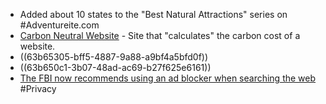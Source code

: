 - Added about 10 states to the "Best Natural Attractions" series on #Adventureite.com
- [Carbon Neutral Website](https://carbonneutralwebsite.org/) - Site that "calculates" the carbon cost of a website.
- ((63b65305-bff5-4887-9a88-a9bf4a5bfd0f))
- ((63b650c1-3b07-48ad-ac69-b27f625e6161))
- [The FBI now recommends using an ad blocker when searching the web](https://www.standard.co.uk/tech/fbi-recommends-ad-blocker-online-scams-b1048998.html) #Privacy